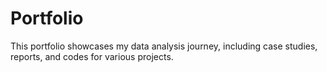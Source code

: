 # Portfolio
This portfolio showcases my data analysis journey, including case studies, reports, and codes for various projects.
